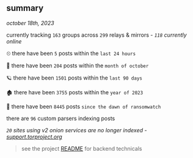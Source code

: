 
## summary
_october 18th, 2023_

currently tracking `163` groups across `299` relays & mirrors - _`118` currently online_

⏲ there have been `5` posts within the `last 24 hours`

🦈 there have been `204` posts within the `month of october`

🪐 there have been `1501` posts within the `last 90 days`

🏚 there have been `3755` posts within the `year of 2023`

🦕 there have been `8445` posts `since the dawn of ransomwatch`

there are `96` custom parsers indexing posts

_`20` sites using v2 onion services are no longer indexed - [support.torproject.org](https://support.torproject.org/onionservices/v2-deprecation/)_

> see the project [README](https://github.com/joshhighet/ransomwatch#ransomwatch--) for backend technicals
